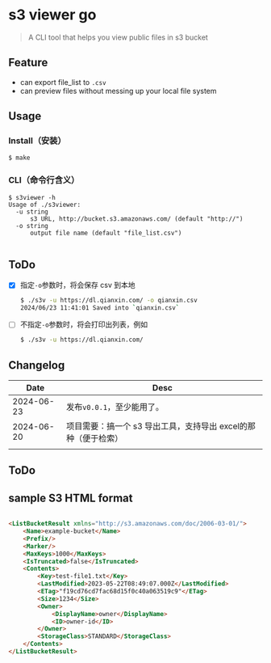 # s3 viewer go
> A CLI tool that helps you view public files in s3 bucket 



## Feature
- can export file_list to `.csv`
- can preview files without messing up your local file system


## Usage
### Install（安装）
```bash
$ make
```
### CLI（命令行含义）
```
$ s3viewer -h
Usage of ./s3viewer:    
  -u string
      s3 URL, http://bucket.s3.amazonaws.com/ (default "http://")
  -o string
      output file name (default "file_list.csv")
 
```
## ToDo
- [x] 指定`-o`参数时，将会保存 csv 到本地
    ```bash
    $ ./s3v -u https://dl.qianxin.com/ -o qianxin.csv
    2024/06/23 11:41:01 Saved into `qianxin.csv`
    ```

- [ ] 不指定`-o`参数时，将会打印出列表，例如
    ```bash
    $ ./s3v -u https://dl.qianxin.com/
    ```


## Changelog
| Date       | Desc                                 |
| ---------- |--------------------------------------|
| 2024-06-23 | 发布`v0.0.1`，至少能用了。                    |
| 2024-06-20 | 项目需要：搞一个 s3 导出工具，支持导出 excel的那种（便于检索） |
|            |                                      |



## ToDo

    
## sample S3 HTML format
```html

<ListBucketResult xmlns="http://s3.amazonaws.com/doc/2006-03-01/">
    <Name>example-bucket</Name>
    <Prefix/>
    <Marker/>
    <MaxKeys>1000</MaxKeys>
    <IsTruncated>false</IsTruncated>
    <Contents>
        <Key>test-file1.txt</Key>
        <LastModified>2023-05-22T08:49:07.000Z</LastModified>
        <ETag>"f19cd76cd7fac68d15f0c40a063519c9"</ETag>
        <Size>1234</Size>
        <Owner>
            <DisplayName>owner</DisplayName>
            <ID>owner-id</ID>
        </Owner>
        <StorageClass>STANDARD</StorageClass>
    </Contents>
</ListBucketResult>
```